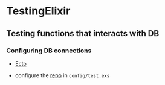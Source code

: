 # TestingElixir



## Testing functions that interacts with DB

### Configuring DB connections

- [Ecto](https://hexdocs.pm/ecto/getting-started.html#contenthttps://hexdocs.pm/ecto/getting-started.html#content)

- configure the [repo](https://hexdocs.pm/ecto/Ecto.Repo.html) in `config/test.exs`

